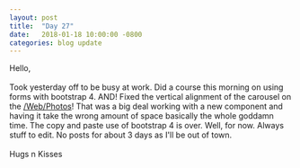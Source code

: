```yaml
---
layout: post
title:  "Day 27"
date:   2018-01-18 10:00:00 -0800
categories: blog update
---
```

Hello,
<br><br>
Took yesterday off to be busy at work. Did a course this morning on using forms with bootstrap 4. AND! Fixed the vertical alignment of the carousel on the [/Web/Photos](http://twistedsyx.net/Web/photos.html)! That was a big deal working with a new component and having it take the wrong amount of space basically the whole goddamn time. The copy and paste use of bootstrap 4 is over. Well, for now. Always stuff to edit. No posts for about 3 days as I'll be out of town.
<br><br>
Hugs n Kisses
